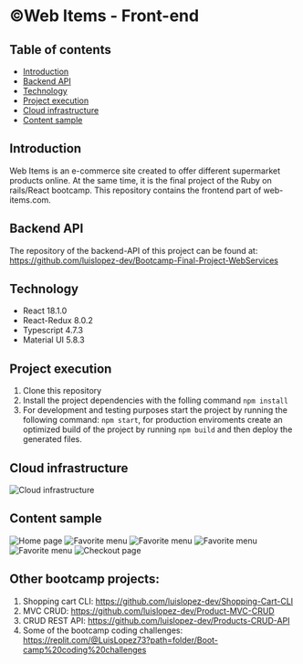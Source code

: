# &copy;Web Items - Front-end

## Table of contents

* [Introduction](#introduction)
* [Backend API](#backend-api)
* [Technology](#technology)
* [Project execution](#project-execution)
* [Cloud infrastructure](#cloud-infrastructure)
* [Content sample](#content-sample)
## Introduction

Web Items is an e-commerce site created to offer different supermarket products online. At the same time, it is the final project of the Ruby ​​on rails/React bootcamp. This repository contains the frontend part of web-items.com. 

## Backend API

The repository of the backend-API of this project can be found at: https://github.com/luislopez-dev/Bootcamp-Final-Project-WebServices

## Technology

* React 18.1.0
* React-Redux 8.0.2
* Typescript 4.7.3
* Material UI 5.8.3

## Project execution

1. Clone this repository
2. Install the project dependencies with the folling command `npm install`
3. For development and testing purposes start the project by running the following command: `npm start`, for production enviroments create an optimized build of the project by running `npm build` and then deploy the generated files.

## Cloud infrastructure
![Cloud infrastructure](https://lucid.app/publicSegments/view/470c1dd9-0d51-4b3c-bce5-b426de35ec79/image.png)

## Content sample

![Home page](https://i.imgur.com/qF44YHm.png)
![Favorite menu](https://i.imgur.com/Cj9EyNi.png)
![Favorite menu](https://i.imgur.com/2oZChAo.png)
![Favorite menu](https://i.imgur.com/98G5wop.png)
![Favorite menu](https://i.imgur.com/RnEWUfs.png)
![Checkout page](https://i.imgur.com/DW1wGYG.png)

## Other bootcamp projects: 

1. Shopping cart CLI: https://github.com/luislopez-dev/Shopping-Cart-CLI
2. MVC CRUD: https://github.com/luislopez-dev/Product-MVC-CRUD
3. CRUD REST API: https://github.com/luislopez-dev/Products-CRUD-API
4. Some of the bootcamp coding challenges: https://replit.com/@LuisLopez73?path=folder/Boot-camp%20coding%20challenges